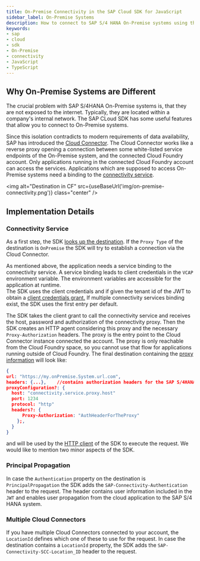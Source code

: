 ```yaml
---
title: On-Premise Connectivity in the SAP Cloud SDK for JavaScript
sidebar_label: On-Premise Systems
description: How to connect to SAP S/4 HANA On-Premise systems using the SAP Cloud SDK
keywords:
- sap
- cloud
- sdk
- On-Premise
- connectivity
- JavaScript
- TypeScript
---
```



## Why On-Premise Systems are Different ##

The crucial problem with SAP S/4HANA On-Premise systems is, that they are not exposed to the internet.
Typically, they are located within a company's internal network.
The SAP CLoud SDK has some useful features that allow you to connect to On-Premise systems.

Since this isolation contradicts to modern requirements of data availability, SAP has introduced the [Cloud Connector](https://help.sap.com/viewer/cca91383641e40ffbe03bdc78f00f681/Cloud/en-US/e6c7616abb5710148cfcf3e75d96d596.html?q=cloud%20connector).
The Cloud Connector works like a reverse proxy opening a connection between some white-listed service endpoints of the On-Premise system, and the connected Cloud Foundry account.
Only applications running in the connected Cloud Foundry account can access the services. 
Applications which are supposed to access On-Premise systems need a binding to the [connectivity service](https://www.cloudfoundry.org/the-foundry/sap-cloud-platform-service-connectivity/).

<img alt="Destination in CF" src={useBaseUrl('img/on-premise-connectivity.png')} class="center" />

## Implementation Details ##

### Connectivity Service ###

As a first step, the SDK [looks up the destination](./destination.md).
If the `Proxy Type` of the destination is `OnPremise` the SDK will try to establish a connection via the Cloud Connector.

As mentioned above, the application needs a service binding to the connectivity service.
A service binding leads to client credentials in the  `VCAP` environment variable.
The environment variables are accessible for the application at runtime.  
The SDK uses the client credentials and if given the tenant id of the JWT to obtain a [client credentials grant.](https://help.sap.com/viewer/8d8be6a74e4e49589a546c02ee193741/latest/en-US/f1eff1dd7907469491989b3a36e6a7c6.html)
If multiple connectivity services binding exist, the SDK uses the first entry per default.

The SDK takes the client grant to call the connectivity service and receives the host, password and authorization of the connectivity proxy.
Then the SDK creates an HTTP agent considering this proxy and the necessary `Proxy-Authorization` headers.
The proxy is the entry point to the Cloud Connector instance connected the account.
The proxy is only reachable from the Cloud Foundry space, so you cannot use that flow for applications running outside of Cloud Foundry. 
The final destination containing the [proxy information](./proxy.md) will look like:

```JSON
{
url: "https://my.onPremise.System.url.com",
headers: {...},    //contains authorization headers for the SAP S/4HANA system 
proxyConfiguration?: {
  host: "connectivity.service.proxy.host"
  port: 1234
  protocol: "http"
  headers?: {
      Proxy-Authorization: "AuthHeaderForTheProxy" 
    };,
  }
}
```
and will be used by the [HTTP client](../odata/generic-http-client.md) of the SDK to execute the request.
We would like to mention two minor aspects of the SDK.

### Principal Propagation ### 

In case the `Authentication` property on the destination is `PrincipalPropagation` the SDK adds the `SAP-Connectivity-Authentication` header to the request.
The header contains user information included in the `JWT` and enables user propagation from the cloud application to the SAP S/4 HANA system.

### Multiple Cloud Connectors ### 

If you have multiple Cloud Connectors connected to your account, the `LocationId` defines which one of these to use for the request.
In case the destination contains a  `LocationId` property, the SDK adds the `SAP-Connectivity-SCC-Location_ID` header to the request.

